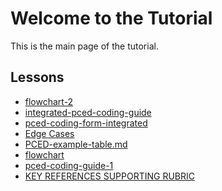 <link rel="stylesheet" href="assets/style.css">

# Welcome to the Tutorial

This is the main page of the tutorial.

## Lessons

- [flowchart-2](flowchart-2.html)
- [integrated-pced-coding-guide](integrated-pced-coding-guide.md)
- [pced-coding-form-integrated](pced-coding-form-integrated.md)
- [Edge Cases](PCED_Edge_Cases_Guide.md)
- [PCED-example-table.md](PCED_Example_Table.md)
- [flowchart](flowchart.html)
- [pced-coding-guide-1](pced-coding-guide-1.md)
- [KEY REFERENCES SUPPORTING RUBRIC](PCED_References.md)




